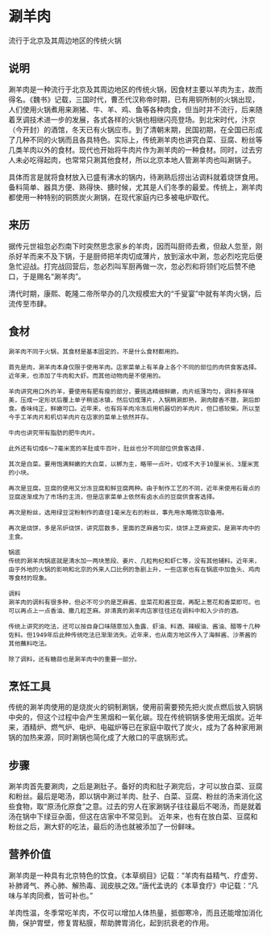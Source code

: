 涮羊肉
===

流行于北京及其周边地区的传统火锅

## 说明
涮羊肉是一种流行于北京及其周边地区的传统火锅，因食材主要以羊肉为主，故而得名。《魏书》记载，三国时代，曹丕代汉称帝时期，已有用铜所制的火锅出现，人们使用火锅煮用来涮猪、牛、羊、鸡、鱼等各种肉食，但当时并不流行，后来随着烹调技术进一步的发展，各式各样的火锅也相继闪亮登场。到北宋时代，汴京（今开封）的酒馆，冬天已有火锅应市。到了清朝末期，民国初期，在全国已形成了几种不同的火锅而且各具特色。实际上，传统涮羊肉也讲究白菜、豆腐、粉丝等几类羊肉以外的食材。现代也开始将牛肉片作为涮羊肉的一种食材。同时，过去穷人未必吃得起肉，也常常只涮其他食材，所以北京本地人管涮羊肉也叫涮锅子。

具体而言是就将食材放入已盛有沸水的锅内，待涮熟后捞出沾调料就着烧饼食用。备料简单、器具方便、熟得快、搪时候，尤其是人们冬季的最爱。传统上，涮羊肉都使用一种特别的铜质炭火涮锅，在现代家庭内已多被电炉取代。

## 来历
据传元世祖忽必烈南下时突然思念家乡的羊肉，因而叫厨师去煮，但敌人忽至，刚杀好羊而来不及下锅，于是厨师把羊肉切成薄片，放到滚水中涮，忽必烈吃完后便急忙迎战。打完战回营后，忽必烈叫军厨再做一次，忽必烈和将领们吃后赞不绝口，于是赐名“涮羊肉”。

清代时期，康熙、乾隆二帝所举办的几次规模宏大的“千叟宴”中就有羊肉火锅，后流传至市肆。

## 食材
```shell
涮羊肉不同于火锅，其食材是基本固定的，不是什么食材都用的。

首先是肉，涮羊肉本身仅限于使用羊肉。店家菜单上有羊身上各个不同的部位的肉供食客选择。近年来，也添加了牛肉和大虾。而其他动物肉是不使用的。

羊肉讲究用口外的羊，要使用有肥有瘦的部分，要挑选精细鲜嫩，肉片纸薄均匀，调料多样味美，压成一定形状后覆上单子稍适冰镇，然后切成薄片，入锅稍涮即熟，涮肉醇香不膻，涮后即食。香味纯正，鲜嫩可口。近年来，也有将羊肉冷冻后用机器切的羊肉片，但口感较柴。所以至今手工羊肉片和机切羊肉片在店家的菜单上依然并存。

牛肉也讲究带有脂肪的肥牛肉片。

此外还有切成6～7毫米宽的羊肚或牛百叶，肚丝也分不同部位供食客选择.

其次是白菜。要用饱满鲜嫩的大白菜，以梆为主，略带一点叶，切成不大于10厘米长、3厘米宽的小块。

再次是豆腐。豆腐的使用又分冻豆腐和鲜豆腐两种。由于制作工艺的不同，近年来使用石膏点的豆腐逐渐成为了市场的主流，但是店家菜单上依然有卤水点的豆腐供食客选择。

再次是粉丝，选用绿豆淀粉制作的直径1毫米左右的粉丝，事先用水略微泡软备用。

再次是烧饼，多是吊炉烧饼，讲究层数多，里面的芝麻酱匀实，烧饼上芝麻瓷实。是涮羊肉中的主食。

锅底
传统的涮羊肉锅底就是清水加一两块葱段、姜片、几粒枸杞和虾仁等，没有其他辅料。近年来，由于外地的火锅的影响和北京的外来人口比例的急剧上升，一些店家也有在锅底中加鱼头、鸡肉等食材的现象。

调料
涮羊肉的调料有很多种，但必不可少的是芝麻酱、韭菜花和酱豆腐，再配上葱花和香菜即可。也可以再点上一点香油、撒几粒芝麻。非清真的涮羊肉店家往往还在调料中和入少许的酒。

传统上讲究的吃法，还可以按自身口味随意加入鱼露、虾油、料酒、辣椒油、酱油、醋等十几种佐料。但1949年后此种传统吃法已渐渐消失。近年来，也从南方地区传入了海鲜酱、沙茶酱的其他蘸料吃法。

除了调料，还有糖蒜也是涮羊肉中的重要一部分。
```

## 烹饪工具
传统的涮羊肉使用的是烧炭火的铜制涮锅，使用前需要预先把火炭点燃后放入铜锅中央的，但这个过程中会产生黑烟和一氧化碳。现在传统铜锅多使用无烟炭。近年来，酒精炉、燃气炉、电炉、电磁炉等已在家庭中取代了炭火，成为了各种家用涮锅的加热来源，同时涮锅也简化成了大敞口的平底锅形式。



## 步骤
涮羊肉首先要涮肉，之后是涮肚子。备好的肉和肚子涮完后，才可以放白菜、豆腐和粉丝。最后是喝汤，即以锅中涮过羊肉、肚子、白菜、豆腐、粉丝的汤来消化这些食物，取“原汤化原食”之意。过去的穷人在家涮锅子往往最后不喝汤，而是就着汤在锅中下绿豆杂面，但这在店家中不常见到。 近年来，也有在放白菜、豆腐和粉丝之后，涮大虾的吃法，最后的汤也就被添加了一份鲜味。



## 营养价值
涮羊肉是一种具有北京特色的饮食。《本草纲目》记载：“羊肉有益精气、疗虚劳、补肺肾气、养心肺、解热毒、润皮肤之效。”唐代孟诜的《本草食疗》中记载：“凡味与羊肉同煮，皆可补也。”

羊肉性温，冬季常吃羊肉，不仅可以增加人体热量，抵御寒冷，而且还能增加消化酶，保护胃壁，修复胃粘膜，帮助脾胃消化，起到抗衰老的作用。

